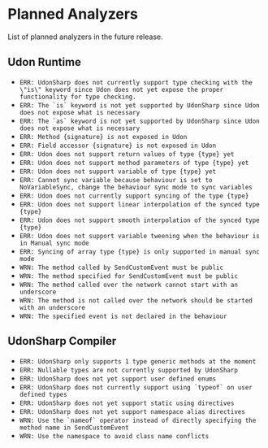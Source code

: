 # Planned Analyzers

List of planned analyzers in the future release.

## Udon Runtime

- `ERR: UdonSharp does not currently support type checking with the \"is\" keyword since Udon does not yet expose the proper functionality for type checking.`
- `` ERR: The `is` keyword is not yet supported by UdonSharp since Udon does not expose what is necessary ``
- `` ERR: The `as` keyword is not yet supported by UdonSharp since Udon does not expose what is necessary ``
- `ERR: Method {signature} is not exposed in Udon`
- `ERR: Field accessor {signature} is not exposed in Udon`
- `ERR: Udon does not support return values of type {type} yet`
- `ERR: Udon does not support method parameters of type {type} yet`
- `ERR: Udon does not support variable of type {type} yet`
- `ERR: Cannot sync variable because behaviour is set to NoVariableSync, change the behaviour sync mode to sync variables`
- `ERR: Udon does not currently support syncing of the type {type}`
- `ERR: Udon does not support linear interpolation of the synced type {type}`
- `ERR: Udon does not support smooth interpolation of the synced type {type}`
- `ERR: Udon does not support variable tweening when the behaviour is in Manual sync mode`
- `ERR: Syncing of array type {type} is only supported in manual sync mode`
- `WRN: The method called by SendCustomEvent must be public`
- `WRN: The method specified for SendCustomEvent must be public`
- `WRN: The method called over the network cannot start with an underscore`
- `WRN: The method is not called over the network should be started with an underscore`
- `WRN: The specified event is not declared in the behaviour`

## UdonSharp Compiler

- `ERR: UdonSharp only supports 1 type generic methods at the moment`
- `ERR: Nullable types are not currently supported by UdonSharp`
- `ERR: UdonSharp does not yet support user defined enums`
- `` ERR: UdonSharp does not currently support using `typeof` on user defined types ``
- `ERR: UdonSharp does not yet support static using directives`
- `ERR: UdonSharp does not yet support namespace alias directives`
- `` WRN: Use the `nameof` operator instead of directly specifying the method name in SendCustomEvent ``
- `WRN: Use the namespace to avoid class name conflicts`
